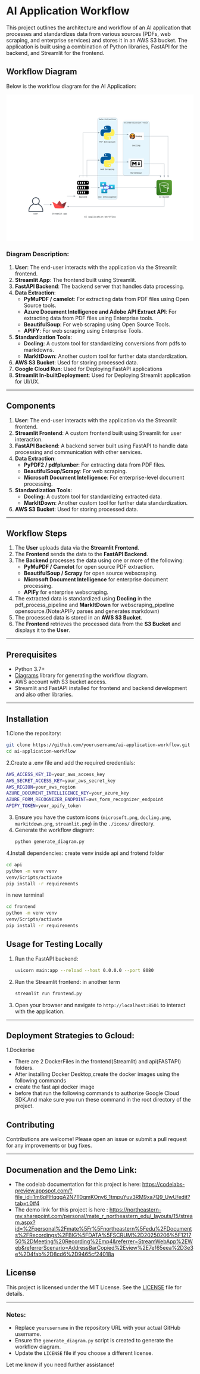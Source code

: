 

# AI Application Workflow

This project outlines the architecture and workflow of an AI application that processes and standardizes data from various sources (PDFs, web scraping, and enterprise services) and stores it in an AWS S3 bucket. The application is built using a combination of Python libraries, FastAPI for the backend, and Streamlit for the frontend.

## Workflow Diagram

Below is the workflow diagram for the AI Application:

![AI Application Workflow](https://github.com/khavnekar-y/AI-Information-Extractor/blob/main/ai_application_workflow%20(2).png)

### Diagram Description:
1. **User**: The end-user interacts with the application via the Streamlit frontend.
2. **Streamlit App**: The frontend built using Streamlit.
3. **FastAPI Backend**: The backend server that handles data processing.
4. **Data Extraction**:
   - **PyMuPDF / camelot**: For extracting data from PDF files using Open Source tools.
   - **Azure Document Intelligence and Adobe API Extract API**: For extracting data from PDF files using Enterprise tools.
   - **BeautifulSoup**: For web scraping using Open Source Tools.
   - **APIFY**: For web scraping using Enterprise Tools.
5. **Standardization Tools**:
   - **Docling**: A custom tool for standardizing conversions from pdfs to markdowns.
   - **MarkItDown**: Another custom tool for further data standardization.
6. **AWS S3 Bucket**: Used for storing processed data.
7. **Google Cloud Run**: Used for Deploying FastAPI applications
8. **Streamlit In-builtDeployment**: Used for Deploying Streamlit application for UI/UX. 

---

## Components

1. **User**: The end-user interacts with the application via the Streamlit frontend.
2. **Streamlit Frontend**: A custom frontend built using Streamlit for user interaction.
3. **FastAPI Backend**: A backend server built using FastAPI to handle data processing and communication with other services.
4. **Data Extraction**:
   - **PyPDF2 / pdfplumber**: For extracting data from PDF files.
   - **BeautifulSoup/Scrapy**: For web scraping.
   - **Microsoft Document Intelligence**: For enterprise-level document processing.
5. **Standardization Tools**:
   - **Docling**: A custom tool for standardizing extracted data.
   - **MarkItDown**: Another custom tool for further data standardization.
6. **AWS S3 Bucket**: Used for storing processed data.

---

## Workflow Steps

1. The **User** uploads data via the **Streamlit Frontend**.
2. The **Frontend** sends the data to the **FastAPI Backend**.
3. The **Backend** processes the data using one or more of the following:
   - **PyMuPDF / Camelot** for open source PDF extraction.
   - **BeautifulSoup / Scrapy** for open source webscraping.
   - **Microsoft Document Intelligence** for enterprise document processing.
   - **APIFy** for enterprise webscraping.
4. The extracted data is standardized using **Docling** in the pdf_process_pipeline and **MarkItDown** for webscraping_pipeline opensource.(Note:APIFy parses and generates markdown)
5. The processed data is stored in an **AWS S3 Bucket**.
6. The **Frontend** retrieves the processed data from the **S3 Bucket** and displays it to the **User**.

---

## Prerequisites

- Python 3.7+
- [Diagrams](https://diagrams.mingrammer.com/) library for generating the workflow diagram.
- AWS account with S3 bucket access.
- Streamlit and FastAPI installed for frontend and backend development and also other libraries.

---
## Installation

1.Clone the repository:

   ```bash
   git clone https://github.com/yourusername/ai-application-workflow.git
   cd ai-application-workflow
   ```
2.Create a .env file and add the required credentials:

   ```bash
   AWS_ACCESS_KEY_ID=your_aws_access_key
   AWS_SECRET_ACCESS_KEY=your_aws_secret_key
   AWS_REGION=your_aws_region
   AZURE_DOCUMENT_INTELLIGENCE_KEY=your_azure_key
   AZURE_FORM_RECOGNIZER_ENDPOINT=aws_form_recognizer_endpoint
   APIFY_TOKEN=your_apify_token
   ```
   
3. Ensure you have the custom icons (`microsoft.png`, `docling.png`, `markitdown.png`, `streamlit.png`) in the `./icons/` directory.
4. Generate the workflow diagram:
   ```bash
   python generate_diagram.py
   ```

4.Install dependencies:
create venv inside api and frotend folder
```bash
cd api
python -m venv venv
venv/Scripts/activate
pip install -r requirements
```
in new terminal
```bash
cd frontend
python -m venv venv
venv/Scripts/activate
pip install -r requirements
```
## Usage for Testing Locally

1. Run the FastAPI backend:
   ```bash
   uvicorn main:app --reload --host 0.0.0.0 --port 8080  
   ```

2. Run the Streamlit frontend:
   in another term
   ```bash
   streamlit run frontend.py
   ```

4. Open your browser and navigate to `http://localhost:8501` to interact with the application.

---

## Deployment Strategies to Gcloud:
1.Dockerise
- There are 2 DockerFiles in the frontend(Streamlit) and api(FASTAPI) folders.
- After installing Docker Desktop,create the docker images using the following commands
- create the fast api docker image
- before that run the following commands to authorize Google Cloud SDK.And make sure you run these command in the root directory of the project.
   
## Contributing

Contributions are welcome! Please open an issue or submit a pull request for any improvements or bug fixes.

---
## Documenation and the Demo Link:
- The codelab documentation for this project is here: https://codelabs-preview.appspot.com/?file_id=1m6pFHqqgA2N7T0qmKOny6_1tmpuYuv3RM9xa7Q9_UwU/edit?tab=t.0#4
- The demo link for this project is here : https://northeastern-my.sharepoint.com/personal/mate_r_northeastern_edu/_layouts/15/stream.aspx?id=%2Fpersonal%2Fmate%5Fr%5Fnortheastern%5Fedu%2FDocuments%2FRecordings%2FBIG%5FDATA%5FSCRUM%2D20250206%5F121750%2DMeeting%20Recording%2Emp4&referrer=StreamWebApp%2EWeb&referrerScenario=AddressBarCopied%2Eview%2E7ef65eea%2D3e3e%2D4fab%2D8cd6%2D9465cf24018a

## License

This project is licensed under the MIT License. See the [LICENSE](LICENSE) file for details.

---

### Notes:
- Replace `yourusername` in the repository URL with your actual GitHub username.
- Ensure the `generate_diagram.py` script is created to generate the workflow diagram.
- Update the `LICENSE` file if you choose a different license.

Let me know if you need further assistance!
